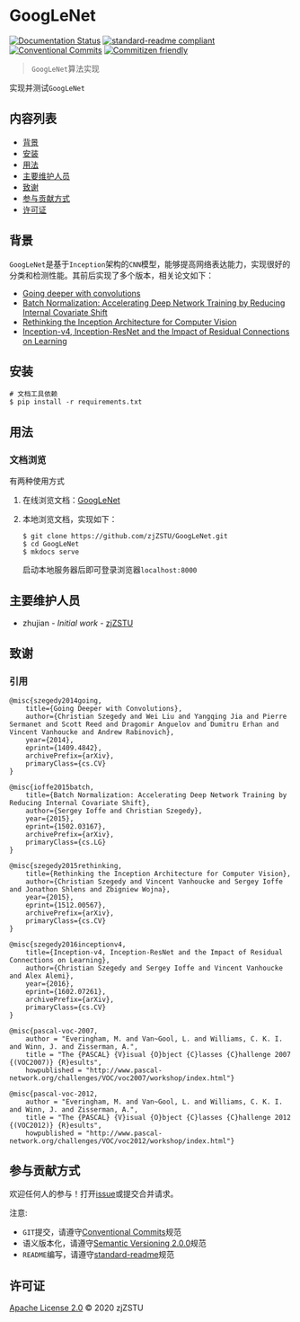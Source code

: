 # GoogLeNet

[![Documentation Status](https://readthedocs.org/projects/googlenet/badge/?version=latest)](https://googlenet.readthedocs.io/zh_CN/latest/?badge=latest) [![standard-readme compliant](https://img.shields.io/badge/standard--readme-OK-green.svg?style=flat-square)](https://github.com/RichardLitt/standard-readme) [![Conventional Commits](https://img.shields.io/badge/Conventional%20Commits-1.0.0-yellow.svg)](https://conventionalcommits.org) [![Commitizen friendly](https://img.shields.io/badge/commitizen-friendly-brightgreen.svg)](http://commitizen.github.io/cz-cli/)

> `GoogLeNet`算法实现

实现并测试`GoogLeNet`

## 内容列表

- [背景](#背景)
- [安装](#安装)
- [用法](#用法)
- [主要维护人员](#主要维护人员)
- [致谢](#致谢)
- [参与贡献方式](#参与贡献方式)
- [许可证](#许可证)

## 背景

`GoogLeNet`是基于`Inception`架构的`CNN`模型，能够提高网络表达能力，实现很好的分类和检测性能。其前后实现了多个版本，相关论文如下：

* [Going deeper with convolutions](https://arxiv.org/abs/1409.4842)
* [Batch Normalization: Accelerating Deep Network Training by Reducing Internal Covariate Shift](https://arxiv.org/abs/1502.03167)
* [Rethinking the Inception Architecture for Computer Vision](https://arxiv.org/abs/1512.00567)
* [Inception-v4, Inception-ResNet and the Impact of Residual Connections on Learning](https://arxiv.org/abs/1602.07261)

## 安装

```
# 文档工具依赖
$ pip install -r requirements.txt
```

## 用法

### 文档浏览

有两种使用方式

1. 在线浏览文档：[GoogLeNet](https://googlenet.readthedocs.io/zh_CN/latest/)

2. 本地浏览文档，实现如下：

    ```
    $ git clone https://github.com/zjZSTU/GoogLeNet.git
    $ cd GoogLeNet
    $ mkdocs serve
    ```
    启动本地服务器后即可登录浏览器`localhost:8000`

## 主要维护人员

* zhujian - *Initial work* - [zjZSTU](https://github.com/zjZSTU)

## 致谢

### 引用

```
@misc{szegedy2014going,
    title={Going Deeper with Convolutions},
    author={Christian Szegedy and Wei Liu and Yangqing Jia and Pierre Sermanet and Scott Reed and Dragomir Anguelov and Dumitru Erhan and Vincent Vanhoucke and Andrew Rabinovich},
    year={2014},
    eprint={1409.4842},
    archivePrefix={arXiv},
    primaryClass={cs.CV}
}

@misc{ioffe2015batch,
    title={Batch Normalization: Accelerating Deep Network Training by Reducing Internal Covariate Shift},
    author={Sergey Ioffe and Christian Szegedy},
    year={2015},
    eprint={1502.03167},
    archivePrefix={arXiv},
    primaryClass={cs.LG}
}

@misc{szegedy2015rethinking,
    title={Rethinking the Inception Architecture for Computer Vision},
    author={Christian Szegedy and Vincent Vanhoucke and Sergey Ioffe and Jonathon Shlens and Zbigniew Wojna},
    year={2015},
    eprint={1512.00567},
    archivePrefix={arXiv},
    primaryClass={cs.CV}
}

@misc{szegedy2016inceptionv4,
    title={Inception-v4, Inception-ResNet and the Impact of Residual Connections on Learning},
    author={Christian Szegedy and Sergey Ioffe and Vincent Vanhoucke and Alex Alemi},
    year={2016},
    eprint={1602.07261},
    archivePrefix={arXiv},
    primaryClass={cs.CV}
}

@misc{pascal-voc-2007,
	author = "Everingham, M. and Van~Gool, L. and Williams, C. K. I. and Winn, J. and Zisserman, A.",
	title = "The {PASCAL} {V}isual {O}bject {C}lasses {C}hallenge 2007 {(VOC2007)} {R}esults",
	howpublished = "http://www.pascal-network.org/challenges/VOC/voc2007/workshop/index.html"}

@misc{pascal-voc-2012,
	author = "Everingham, M. and Van~Gool, L. and Williams, C. K. I. and Winn, J. and Zisserman, A.",
	title = "The {PASCAL} {V}isual {O}bject {C}lasses {C}hallenge 2012 {(VOC2012)} {R}esults",
	howpublished = "http://www.pascal-network.org/challenges/VOC/voc2012/workshop/index.html"}
```

## 参与贡献方式

欢迎任何人的参与！打开[issue](https://github.com/zjZSTU/GoogLeNet/issues)或提交合并请求。

注意:

* `GIT`提交，请遵守[Conventional Commits](https://www.conventionalcommits.org/en/v1.0.0-beta.4/)规范
* 语义版本化，请遵守[Semantic Versioning 2.0.0](https://semver.org)规范
* `README`编写，请遵守[standard-readme](https://github.com/RichardLitt/standard-readme)规范

## 许可证

[Apache License 2.0](LICENSE) © 2020 zjZSTU
